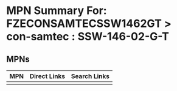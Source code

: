 



# MPN Summary For: FZECONSAMTECSSW1462GT > con-samtec : SSW-146-02-G-T

## MPNs
  

|MPN|Direct Links|Search Links|
| :--- | :--- | :--- |
||||
